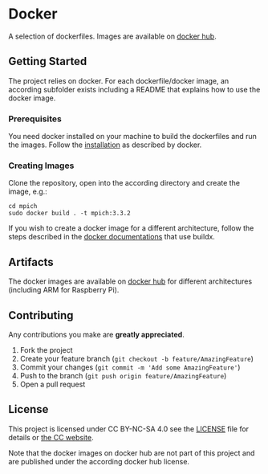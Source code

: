 # Docker

A selection of dockerfiles. Images are available on [docker hub](https://hub.docker.com/u/mfisherman).


## Getting Started

The project relies on docker.
For each dockerfile/docker image, an according subfolder exists including a README that explains how to use the docker image.


### Prerequisites

You need docker installed on your machine to build the dockerfiles and run the images.
Follow the [installation](https://docs.docker.com/v17.12/install/) as described by docker.


### Creating Images

Clone the repository, open into the according directory and create the image, e.g.:
```
cd mpich
sudo docker build . -t mpich:3.3.2
```

If you wish to create a docker image for a different architecture, follow the steps described in the [docker documentations](https://docs.docker.com/docker-for-mac/multi-arch/) that use buildx.


## Artifacts

The docker images are available on [docker hub](https://hub.docker.com/u/mfisherman) for different architectures (including ARM for Raspberry Pi).


## Contributing

Any contributions you make are **greatly appreciated**.

1. Fork the project
2. Create your feature branch (`git checkout -b feature/AmazingFeature`)
3. Commit your changes (`git commit -m 'Add some AmazingFeature'`)
4. Push to the branch (`git push origin feature/AmazingFeature`)
5. Open a pull request


## License

This project is licensed under CC BY-NC-SA 4.0 see the [LICENSE](LICENSE) file for details or [the CC website](https://creativecommons.org/licenses/by-nc-sa/4.0/).

Note that the docker images on docker hub are not part of this project and are published under the according docker hub license.
